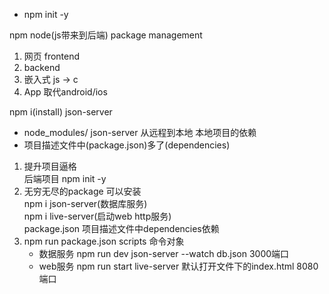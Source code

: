 - npm init -y

npm  node(js带来到后端) package  management

1. 网页 frontend
2. backend
3. 嵌入式 js -> c
4. App 取代android/ios

npm i(install) json-server     
- node_modules/ json-server  从远程到本地  本地项目的依赖     
- 项目描述文件中(package.json)多了(dependencies)

1. 提升项目逼格     
    后端项目 npm init -y
2. 无穷无尽的package 可以安装      
    npm i json-server(数据库服务)     
    npm i live-server(启动web http服务)      
    package.json 项目描述文件中dependencies依赖
3. npm run  package.json scripts  命令对象      
    - 数据服务 npm run dev  json-server --watch db.json   3000端口
    - web服务 npm run start  live-server  默认打开文件下的index.html 8080端口